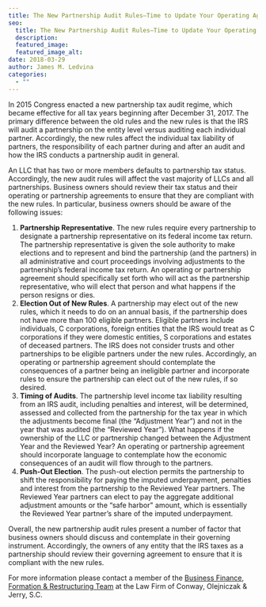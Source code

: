 ```yaml
---
title: The New Partnership Audit Rules–Time to Update Your Operating Agreement
seo:
  title: The New Partnership Audit Rules–Time to Update Your Operating Agreement
  description:
  featured_image:
  featured_image_alt:
date: 2018-03-29
author: James M. Ledvina
categories:
  - ""
---
```


In 2015 Congress enacted a new partnership tax audit regime, which became effective for all tax years beginning after December 31, 2017. The primary difference between the old rules and the new rules is that the IRS will audit a partnership on the entity level versus auditing each individual partner. Accordingly, the new rules affect the individual tax liability of partners, the responsibility of each partner during and after an audit and how the IRS conducts a partnership audit in general.

An LLC that has two or more members defaults to partnership tax status. Accordingly, the new audit rules will affect the vast majority of LLCs and all partnerships. Business owners should review their tax status and their operating or partnership agreements to ensure that they are compliant with the new rules. In particular, business owners should be aware of the following issues:

1. **Partnership Representative**. The new rules require every partnership to designate a partnership representative on its federal income tax return. The partnership representative is given the sole authority to make elections and to represent and bind the partnership (and the partners) in all administrative and court proceedings involving adjustments to the partnership’s federal income tax return. An operating or partnership agreement should specifically set forth who will act as the partnership representative, who will elect that person and what happens if the person resigns or dies.
2. **Election Out of New Rules**. A partnership may elect out of the new rules, which it needs to do on an annual basis, if the partnership does not have more than 100 eligible partners. Eligible partners include individuals, C corporations, foreign entities that the IRS would treat as C corporations if they were domestic entities, S corporations and estates of deceased partners. The IRS does not consider trusts and other partnerships to be eligible partners under the new rules. Accordingly, an operating or partnership agreement should contemplate the consequences of a partner being an ineligible partner and incorporate rules to ensure the partnership can elect out of the new rules, if so desired.
3. **Timing of Audits**. The partnership level income tax liability resulting from an IRS audit, including penalties and interest, will be determined, assessed and collected from the partnership for the tax year in which the adjustments become final (the “Adjustment Year”) and not in the year that was audited (the “Reviewed Year”). What happens if the ownership of the LLC or partnership changed between the Adjustment Year and the Reviewed Year? An operating or partnership agreement should incorporate language to contemplate how the economic consequences of an audit will flow through to the partners.
4. **Push-Out Election**. The push-out election permits the partnership to shift the responsibility for paying the imputed underpayment, penalties and interest from the partnership to the Reviewed Year partners. The Reviewed Year partners can elect to pay the aggregate additional adjustment amounts or the “safe harbor" amount, which is essentially the Reviewed Year partner’s share of the imputed underpayment.

Overall, the new partnership audit rules present a number of factor that business owners should discuss and contemplate in their governing instrument. Accordingly, the owners of any entity that the IRS taxes as a partnership should review their governing agreement to ensure that it is compliant with the new rules.

For more information please contact a member of the [Business Finance, Formation & Restructuring Team](/practice-areas/business-finance-formation-and-restructuring/) at the Law Firm of Conway, Olejniczak & Jerry, S.C.
